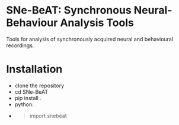 # SNe-BeAT: Synchronous Neural-Behaviour Analysis Tools
Tools for analysis of synchronously acquired neural and behavioural recordings.

# Installation
- clone the repository
- cd SNe-BeAT
- pip install .
- python:
- > import snebeat
